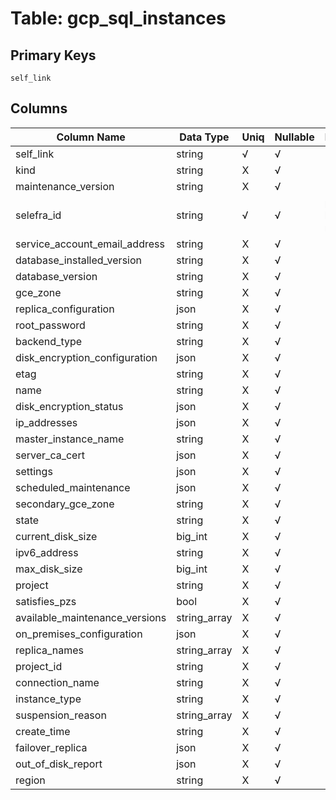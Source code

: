 # Table: gcp_sql_instances

## Primary Keys 

```
self_link
```


## Columns 

|  Column Name   |  Data Type  | Uniq | Nullable | Description | 
|  ----  | ----  | ----  | ----  | ---- | 
| self_link | string | √ | √ |  | 
| kind | string | X | √ |  | 
| maintenance_version | string | X | √ |  | 
| selefra_id | string | √ | √ | primary keys value md5 | 
| service_account_email_address | string | X | √ |  | 
| database_installed_version | string | X | √ |  | 
| database_version | string | X | √ |  | 
| gce_zone | string | X | √ |  | 
| replica_configuration | json | X | √ |  | 
| root_password | string | X | √ |  | 
| backend_type | string | X | √ |  | 
| disk_encryption_configuration | json | X | √ |  | 
| etag | string | X | √ |  | 
| name | string | X | √ |  | 
| disk_encryption_status | json | X | √ |  | 
| ip_addresses | json | X | √ |  | 
| master_instance_name | string | X | √ |  | 
| server_ca_cert | json | X | √ |  | 
| settings | json | X | √ |  | 
| scheduled_maintenance | json | X | √ |  | 
| secondary_gce_zone | string | X | √ |  | 
| state | string | X | √ |  | 
| current_disk_size | big_int | X | √ |  | 
| ipv6_address | string | X | √ |  | 
| max_disk_size | big_int | X | √ |  | 
| project | string | X | √ |  | 
| satisfies_pzs | bool | X | √ |  | 
| available_maintenance_versions | string_array | X | √ |  | 
| on_premises_configuration | json | X | √ |  | 
| replica_names | string_array | X | √ |  | 
| project_id | string | X | √ |  | 
| connection_name | string | X | √ |  | 
| instance_type | string | X | √ |  | 
| suspension_reason | string_array | X | √ |  | 
| create_time | string | X | √ |  | 
| failover_replica | json | X | √ |  | 
| out_of_disk_report | json | X | √ |  | 
| region | string | X | √ |  | 


